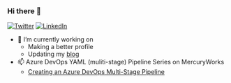 ### Hi there :slightly_smiling_face:

[![Twitter](https://img.shields.io/badge/@cashewshideout-%231DA1F2.svg?style=for-the-badge&logo=Twitter&logoColor=white)](https://twitter.com/cashewshideout)
[![LinkedIn](https://img.shields.io/badge/linkedin-%230077B5.svg?style=for-the-badge&logo=linkedin&logoColor=white)](https://www.linkedin.com/in/susanw1019/)

- 🔭 I’m currently working on 
  - Making a better profile
  - Updating my [blog](https:/www.thepocketdeveloper.com)
- 📫 Azure DevOps YAML (muliti-stage) Pipeline Series on MercuryWorks
  - [Creating an Azure DevOps Multi-Stage Pipeline](https://www.mercuryworks.com/blog/creating-a-multi-stage-pipeline-in-azure-devops/)

<!--
**cashewshideout/cashewshideout** is a ✨ _special_ ✨ repository because its `README.md` (this file) appears on your GitHub profile.

Here are some ideas to get you started:

- 🔭 I’m currently working on ...
- 🌱 I’m currently learning ...
- 👯 I’m looking to collaborate on ...
- 🤔 I’m looking for help with ...
- 💬 Ask me about ...
- 📫 How to reach me: ...
- 😄 Pronouns: ...
- ⚡ Fun fact: ...
-->
